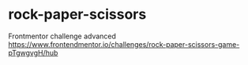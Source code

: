 # rock-paper-scissors
Frontmentor challenge advanced
https://www.frontendmentor.io/challenges/rock-paper-scissors-game-pTgwgvgH/hub
